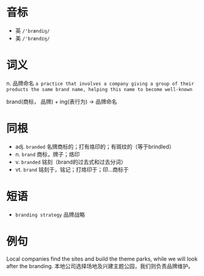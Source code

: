 # 音标

- 英 `/'brændiŋ/`
- 美 `/'brændɪŋ/`

# 词义

n. 品牌命名
`a practice that involves a company giving a group of their products the same brand name, helping this name to become well-known`



brand(商标， 品牌) + ing(表行为) → 品牌命名

# 同根

- adj. `branded` 名牌商标的；打有烙印的；有斑纹的（等于brindled）
- n. `brand` 商标，牌子；烙印
- v. `branded` 铭刻（brand的过去式和过去分词）
- vt. `brand` 铭刻于，铭记；打烙印于；印…商标于

# 短语

- `branding strategy` 品牌战略

# 例句

Local companies find the sites and build the theme parks, while we will look after the branding.
本地公司选择场地及兴建主题公园，我们则负责品牌维护。


